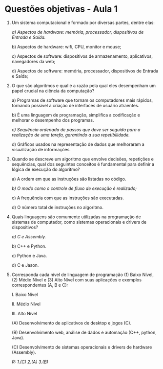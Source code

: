 # Questões objetivas - Aula 1

1) Um sistema computacional é formado por diversas partes, dentre elas:
   
   *a) Aspectos de hardware: memória, processador, dispositivos de Entrada e Saída.*
   
   b) Aspectos de hardware: wifi, CPU, monitor e mouse;
   
   c) Aspectos de software: dispositivos de armazenamento, aplicativos, navegadores da web;
   
   d) Aspectos de software: memória, processador, dispositivos de Entrada e Saída;
   

2) O que são algoritmos e qual é a razão pela qual eles desempenham um papel crucial na ciência da computação?
   
   a) Programas de software que tornam os computadores mais rápidos, tornando possível a criação de interfaces de usuário atraentes.
   
   b) É uma linguagem de programação, simplifica a codificação e melhorar o desempenho dos programas.
   
   *c) Sequência ordenada de passos que deve ser seguida para a realização de uma tarefa, garantindo a sua repetibilidade.*
   
   d) Gráficos usados na representação de dados que melhoraram a visualização de informações.
   

3) Quando se descreve um algoritmo que envolve decisões, repetições e sequências, qual dos seguintes conceitos é fundamental para definir a lógica de execução do algoritmo?
   
   a) A ordem em que as instruções são listadas no código.
   
   *b) O modo como o controle de fluxo de execução é realizado;*
   
   c) A frequência com que as instruções são executadas.
   
   d) O número total de instruções no algoritmo.
   

4) Quais linguagens são comumente utilizadas na programação de sistemas de computador, como sistemas operacionais e drivers de dispositivos?
   
   *a) C e Assembly.*
   
    b) C++ e Python.
   
    c) Python e Java.
   
    d) C e Jason.
    

5) Corresponda cada nível de linguagem de programação (1) Baixo Nível, (2) Médio Nível e (3) Alto Nível com suas aplicações e exemplos correspondentes (A, B e C):

   I. Baixo Nível
   
   II. Médio Nível
   
   III. Alto Nível

   (A) Desenvolvimento de aplicativos de desktop e jogos (C).
   
   (B) Desenvolvimento web, análise de dados e automação (C++, python, Java).
   
   (C) Desenvolvimento de sistemas operacionais e drivers de hardware (Assembly).

   *R: 1.(C) 2.(A) 3.(B)*
